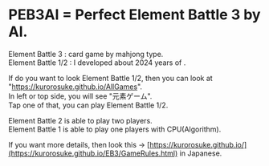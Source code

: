 # PEB3AI = Perfect Element Battle 3 by AI.  
Element Battle 3 : card game by mahjong type.  
Element Battle 1/2 : I developed about 2024 years of .  
  
If do you want to look Element Battle 1/2, then you can look at "<https://kurorosuke.github.io/AllGames>".  
In left or top side, you will see "元素ゲーム".  
Tap one of that, you can play Element Battle 1/2.  

Element Battle 2 is able to play two players.  
Element Battle 1 is able to play one players with CPU(Algorithm).  

If you want more details, then look this -> [https://kurorosuke.github.io/](https://kurorosuke.github.io/EB3/GameRules.html) in Japanese.
